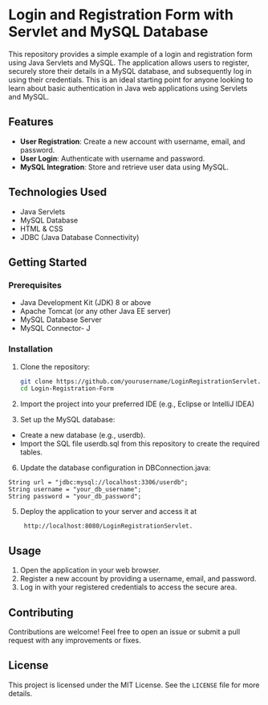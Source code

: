 # Login and Registration Form with Servlet and MySQL Database

This repository provides a simple example of a login and registration form using Java Servlets and MySQL. The application allows users to register, securely store their details in a MySQL database, and subsequently log in using their credentials. This is an ideal starting point for anyone looking to learn about basic authentication in Java web applications using Servlets and MySQL.

## Features

- **User Registration**: Create a new account with username, email, and password.
- **User Login**: Authenticate with username and password.
- **MySQL Integration**: Store and retrieve user data using MySQL.

## Technologies Used

- Java Servlets
- MySQL Database
- HTML & CSS
- JDBC (Java Database Connectivity)

## Getting Started

### Prerequisites

- Java Development Kit (JDK) 8 or above
- Apache Tomcat (or any other Java EE server)
- MySQL Database Server
- MySQL Connector- J

### Installation

1. Clone the repository:

   ```bash
   git clone https://github.com/yourusername/LoginRegistrationServlet.git
   cd Login-Registration-Form
   ```


2. Import the project into your preferred IDE (e.g., Eclipse or IntelliJ IDEA)
3. Set up the MySQL database:
  +  Create a new database (e.g., userdb).
  +  Import the SQL file userdb.sql from this repository to create the required tables.
6. Update the database configuration in DBConnection.java:
```
String url = "jdbc:mysql://localhost:3306/userdb";
String username = "your_db_username";
String password = "your_db_password";
```
5. Deploy the application to your server and access it at
   ```
    http://localhost:8080/LoginRegistrationServlet.
   ```

## Usage

1. Open the application in your web browser.
2. Register a new account by providing a username, email, and password.
3. Log in with your registered credentials to access the secure area.

## Contributing

Contributions are welcome! Feel free to open an issue or submit a pull request with any improvements or fixes.

## License

This project is licensed under the MIT License. See the `LICENSE` file for more details.

